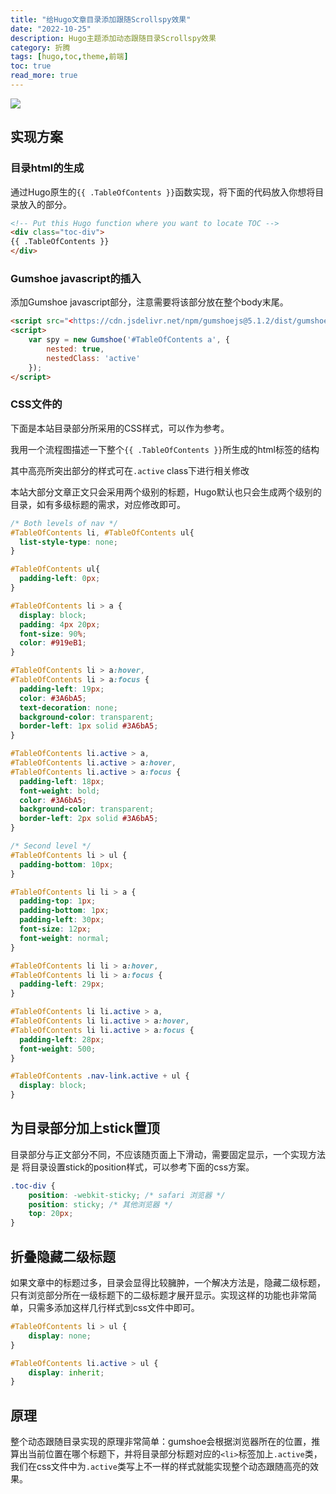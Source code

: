 ```yaml
---
title: "给Hugo文章目录添加跟随Scrollspy效果"
date: "2022-10-25"
description: Hugo主题添加动态跟随目录Scrollspy效果
category: 折腾
tags: [hugo,toc,theme,前端]
toc: true
read_more: true
---
```

![](/images/hugo-toc.png)

## 实现方案

### 目录html的生成
通过Hugo原生的`{{ .TableOfContents }}`函数实现，将下面的代码放入你想将目录放入的部分。
```html
<!-- Put this Hugo function where you want to locate TOC -->
<div class="toc-div">
{{ .TableOfContents }}
</div>
```
<!--more-->
### Gumshoe javascript的插入
添加Gumshoe javascript部分，注意需要将该部分放在整个body末尾。
```html
<script src="<https://cdn.jsdelivr.net/npm/gumshoejs@5.1.2/dist/gumshoe.min.js>"></script>
<script>
	var spy = new Gumshoe('#TableOfContents a', {
	    nested: true,
	    nestedClass: 'active'
    });
</script>
```
### CSS文件的

下面是本站目录部分所采用的CSS样式，可以作为参考。

我用一个流程图描述一下整个`{{ .TableOfContents }}`所生成的html标签的结构

其中高亮所突出部分的样式可在`.active` class下进行相关修改

本站大部分文章正文只会采用两个级别的标题，Hugo默认也只会生成两个级别的目录，如有多级标题的需求，对应修改即可。
```css
/* Both levels of nav */
#TableOfContents li, #TableOfContents ul{
  list-style-type: none;
}

#TableOfContents ul{
  padding-left: 0px;
}

#TableOfContents li > a {
  display: block;
  padding: 4px 20px;
  font-size: 90%;
  color: #919eB1;
}

#TableOfContents li > a:hover,
#TableOfContents li > a:focus {
  padding-left: 19px;
  color: #3A6bA5;
  text-decoration: none;
  background-color: transparent;
  border-left: 1px solid #3A6bA5;
}

#TableOfContents li.active > a,
#TableOfContents li.active > a:hover,
#TableOfContents li.active > a:focus {
  padding-left: 18px;
  font-weight: bold;
  color: #3A6bA5;
  background-color: transparent;
  border-left: 2px solid #3A6bA5;
}

/* Second level */
#TableOfContents li > ul {
  padding-bottom: 10px;
}

#TableOfContents li li > a {
  padding-top: 1px;
  padding-bottom: 1px;
  padding-left: 30px;
  font-size: 12px;
  font-weight: normal;
}

#TableOfContents li li > a:hover,
#TableOfContents li li > a:focus {
  padding-left: 29px;
}

#TableOfContents li li.active > a,
#TableOfContents li li.active > a:hover,
#TableOfContents li li.active > a:focus {
  padding-left: 28px;
  font-weight: 500;
}

#TableOfContents .nav-link.active + ul {
  display: block;
}
```
## 为目录部分加上stick置顶
目录部分与正文部分不同，不应该随页面上下滑动，需要固定显示，一个实现方法是
将目录设置stick的position样式，可以参考下面的css方案。
```css
.toc-div {
    position: -webkit-sticky; /* safari 浏览器 */
    position: sticky; /* 其他浏览器 */
    top: 20px;
}
```
## 折叠隐藏二级标题
如果文章中的标题过多，目录会显得比较臃肿，一个解决方法是，隐藏二级标题，只有浏览部分所在一级标题下的二级标题才展开显示。实现这样的功能也非常简单，只需多添加这样几行样式到css文件中即可。
```css
#TableOfContents li > ul {
    display: none;
}

#TableOfContents li.active > ul {
    display: inherit;
}
```
## 原理
整个动态跟随目录实现的原理非常简单：gumshoe会根据浏览器所在的位置，推算出当前位置在哪个标题下，并将目录部分标题对应的`<li>`标签加上`.active`类，我们在css文件中为`.active`类写上不一样的样式就能实现整个动态跟随高亮的效果。